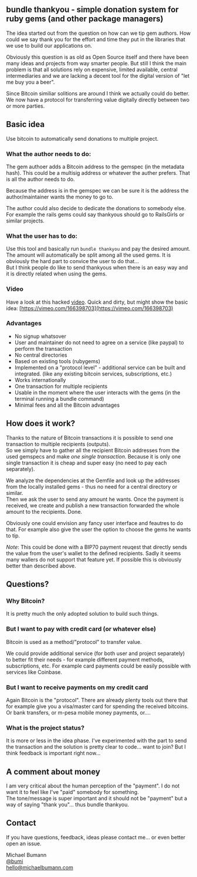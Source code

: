 ## bundle thankyou - simple donation system for ruby gems (and other package managers)

The idea started out from the question on how can we tip gem authors. 
How could we say thank you for the effort and time they put in the libraries that we use to build our applications on. 

Obviously this question is as old as Open Source itself and there have been many ideas and projects from way smarter people. 
But still I think the main problem is that all solutions rely on expensive, limited available, central intermediaries and we are lacking a decent tool for the digital version of "let me buy you a beer". 

Since Bitcoin similiar solitions are around I think we actually could do better. We now have a protocol for transferring value digitally directly between two or more parties. 

## Basic idea

Use bitcoin to automatically send donations to multiple project.

### What the author needs to do:

The gem authoer adds a Bitcoin address to the gemspec (in the metadata hash). This could be a multisig address or whatever the auther prefers. 
That is all the author needs to do. 

Because the address is in the gemspec we can be sure it is the address the author/maintainer wants the money to go to. 

The author could also decide to dedicate the donations to somebody else. For example the rails gems could say thankyous should go to RailsGirls or similar projects. 

### What the user has to do:

Use this tool and basically run `bundle thankyou` and pay the desired amount. The amount will automatically be split among all the used gems. 
It is obviously the hard part to convice the user to do that...  
But I think people do like to send thankyous when there is an easy way and it is directly related when using the gems.

### Video

Have a look at this hacked [video](https://vimeo.com/166398703). Quick and dirty, but might show the basic idea: [https://vimeo.com/166398703](https://vimeo.com/166398703)

### Advantages

* No signup whatsover
* User and maintainer do not need to agree on a service (like paypal) to perform the transaction
* No central directories
* Based on existing tools (rubygems)
* Implemented on a "protocol level" - additional service can be built and integrated. (like any existing bitcoin services, subscriptions, etc.)
* Works internationally
* One transaction for multiple recipients
* Usable in the moment where the user interacts with the gems (in the terminal running a bundle command)
* Minimal fees and all the Bitcoin advantages

## How does it work?

Thanks to the nature of Bitcoin transactions it is possible to send one transaction to multiple recipients (outputs).  
So we simply have to gather all the recipient Bitcoin addresses from the used gemspecs and make *one single transaction*. 
Because it is only one single transaction it is cheap and super easy (no need to pay each separately).

We analyze the dependencies at the Gemfile and look up the addresses from the locally installed gems - thus no need for a central directory or similar.  
Then we ask the user to send any amount he wants. Once the payment is received, we create and publish a new transaction forwarded the whole amount to the recipients. Done. 

Obviously one could envision any fancy user interface and feautres to do that. For example also give the user the option to choose the gems he wants to tip.

*Note*: This could be done with a BIP70 payment reuqest that directly sends the value from the user's wallet to the defined recipients. Sadly it seems many wallers do not support that feature yet. If possible this is obviously better than described above. 

## Questions?

### Why Bitcoin? 

It is pretty much the only adopted solution to build such things.

### But I want to pay with credit card (or whatever else)

Bitcoin is used as a method/"protocol" to transfer value. 

We could provide additional service (for both user and project separately) to better fit their needs - for example different payment methods, subscriptions, etc.
For example card payments could be easily possible with services like Coinbase.

### But I want to receive payments on my credit card

Again Bitcoin is the "protocol". There are already plenty tools out there that for example give you a visa/master card for spending the received bitcoins. Or bank transfers, or m-pesa mobile money payments, or....

### What is the project status? 

It is more or less in the idea phase. I've experimented with the part to send the transaction and the solution is pretty clear to code... want to join?
But I think feedback is important right now...

## A comment about money

I am very critical about the human perception of the "payment". I do not want it to feel like I've "paid" somebody for something.   
The tone/message is super important and it should not be "payment" but a way of saying "thank you"... thus bundle thankyou. 

## Contact

If you have questions, feedback, ideas please contact me... or even better open an issue. 

Michael Bumann  
[@bumi](http://twitter.com/bumi)  
hello@michaelbumann.com
